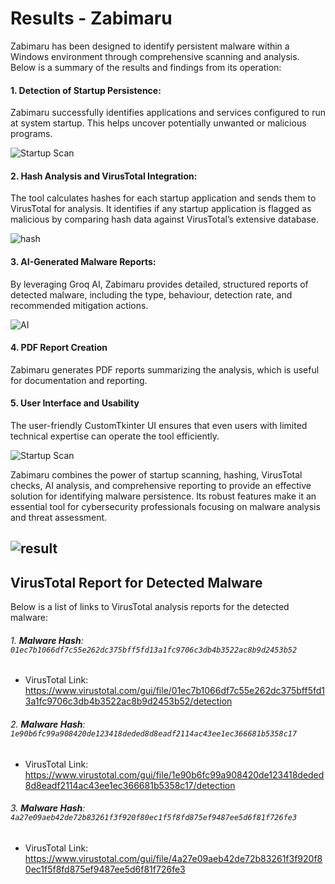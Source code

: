 # Results - Zabimaru

Zabimaru has been designed to identify persistent malware within a Windows environment through comprehensive scanning and analysis. Below is a summary of the results and findings from its operation:

#### 1. Detection of Startup Persistence:

Zabimaru successfully identifies applications and services configured to run at system startup. This helps uncover potentially unwanted or malicious programs.


 ![Startup Scan](https://github.com/jithukv143/j/blob/master/Startup_Scan.png)


#### 2. Hash Analysis and VirusTotal Integration:

The tool calculates hashes for each startup application and sends them to VirusTotal for analysis. It identifies if any startup application is flagged as malicious by comparing hash data against VirusTotal’s extensive database.


 ![hash](https://github.com/jithukv143/j/blob/master/hash.png)

#### 3. AI-Generated Malware Reports:

By leveraging Groq AI, Zabimaru provides detailed, structured reports of detected malware, including the type, behaviour, detection rate, and recommended mitigation actions.


 ![AI](https://github.com/jithukv143/j/blob/master/groq2.png)


#### 4. PDF Report Creation

Zabimaru generates PDF reports summarizing the analysis, which is useful for documentation and reporting.



#### 5. User Interface and Usability
The user-friendly CustomTkinter UI ensures that even users with limited technical expertise can operate the tool efficiently.

 ![Startup Scan](https://github.com/jithukv143/j/blob/master/Start.png)


Zabimaru combines the power of startup scanning, hashing, VirusTotal checks, AI analysis, and comprehensive reporting to provide an effective solution for identifying malware persistence. Its robust features make it an essential tool for cybersecurity professionals focusing on malware analysis and threat assessment.


 ![result](https://github.com/jithukv143/j/blob/master/result.png)
---

## VirusTotal Report  for Detected Malware
Below is a list of links to VirusTotal analysis reports for the detected malware:

###### 1. **Malware Hash**: `01ec7b1066df7c55e262dc375bff5fd13a1fc9706c3db4b3522ac8b9d2453b52`
   - VirusTotal Link: https://www.virustotal.com/gui/file/01ec7b1066df7c55e262dc375bff5fd13a1fc9706c3db4b3522ac8b9d2453b52/detection

###### 2. **Malware Hash**: `1e90b6fc99a908420de123418deded8d8eadf2114ac43ee1ec366681b5358c17`
   - VirusTotal Link: https://www.virustotal.com/gui/file/1e90b6fc99a908420de123418deded8d8eadf2114ac43ee1ec366681b5358c17/detection

###### 3. **Malware Hash**: `4a27e09aeb42de72b83261f3f920f80ec1f5f8fd875ef9487ee5d6f81f726fe3`
   - VirusTotal Link: https://www.virustotal.com/gui/file/4a27e09aeb42de72b83261f3f920f80ec1f5f8fd875ef9487ee5d6f81f726fe3
